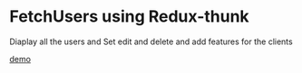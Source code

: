 # FetchUsers using Redux-thunk
Diaplay all the users and Set edit and delete and add features for the clients

[demo](https://maran-redux-thunk-api.netlify.app)
